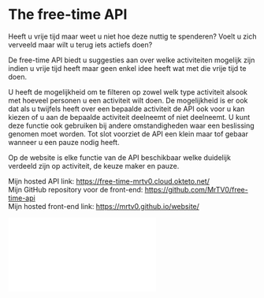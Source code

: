# The free-time API

Heeft u vrije tijd maar weet u niet hoe deze nuttig te spenderen?
Voelt u zich verveeld maar wilt u terug iets actiefs doen?

De free-time API biedt u suggesties aan over welke activiteiten mogelijk zijn indien u vrije tijd heeft maar geen enkel idee heeft wat met die vrije tijd te doen.

U heeft de mogelijkheid om te filteren op zowel welk type activiteit alsook met hoeveel personen u een activiteit wilt doen. De mogelijkheid is er ook dat als u twijfels heeft over een bepaalde activiteit de API ook voor u kan kiezen of u aan de bepaalde activiteit deelneemt of niet deelneemt. U kunt deze functie ook gebruiken bij andere omstandigheden waar een beslissing genomen moet worden. Tot slot voorziet de API een klein maar tof gebaar wanneer u een pauze nodig heeft.

Op de website is elke functie van de API beschikbaar welke duidelijk verdeeld zijn op activiteit, de keuze maker en pauze.

Mijn hosted API link: https://free-time-mrtv0.cloud.okteto.net/  
Mijn GitHub repository voor de front-end: https://github.com/MrTV0/free-time-api  
Mijn hosted front-end link: https://mrtv0.github.io/website/


![My Image](screenshots/screencapture-free-time-mrtv0-cloud-okteto-net-docs-2022-11-20-17_30_20.pdf)
